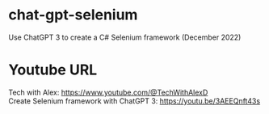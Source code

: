 # chat-gpt-selenium
Use ChatGPT 3 to create a C# Selenium framework (December 2022)

# Youtube URL
Tech with Alex: https://www.youtube.com/@TechWithAlexD  
Create Selenium framework with ChatGPT 3: https://youtu.be/3AEEQnft43s  